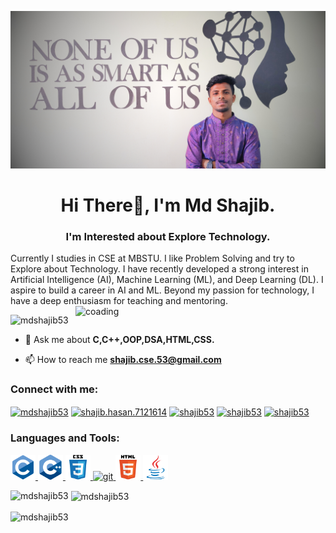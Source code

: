 ![logo](https://github.com/MdShajib53/MdShajib53/blob/main/GitHub%20Repository%20Profile.png)
<h1 align="center">Hi There👋, I'm Md Shajib.</h1>
<h3 align="center">I'm Interested about Explore Technology.</h3>
Currently I studies in CSE at MBSTU. I like Problem Solving and try to Explore about Technology. I have recently developed a strong interest in Artificial Intelligence (AI), Machine Learning (ML), and Deep Learning (DL). I aspire to build a career in AI and ML. Beyond my passion for technology, I have a deep enthusiasm for teaching and mentoring.
<img align="right" alt="coading" width="400" src="https://user-images.githubusercontent.com/55389276/140866485-8fb1c876-9a8f-4d6a-98dc-08c4981eaf70.gif">

<p align="left"> <img src="https://komarev.com/ghpvc/?username=mdshajib53&label=Profile%20views&color=0e75b6&style=flat" alt="mdshajib53" /> </p>

- 💬 Ask me about **C,C++,OOP,DSA,HTML,CSS.**

- 📫 How to reach me **shajib.cse.53@gmail.com**

<h3 align="left">Connect with me:</h3>
<p align="left">
<a href="https://linkedin.com/in/mdshajib53" target="blank"><img align="center" src="https://raw.githubusercontent.com/rahuldkjain/github-profile-readme-generator/master/src/images/icons/Social/linked-in-alt.svg" alt="mdshajib53" height="30" width="40" /></a>
<a href="https://fb.com/shajib.hasan.7121614" target="blank"><img align="center" src="https://raw.githubusercontent.com/rahuldkjain/github-profile-readme-generator/master/src/images/icons/Social/facebook.svg" alt="shajib.hasan.7121614" height="30" width="40" /></a>
<a href="https://www.codechef.com/users/shajib53" target="blank"><img align="center" src="https://cdn.jsdelivr.net/npm/simple-icons@3.1.0/icons/codechef.svg" alt="shajib53" height="30" width="40" /></a>
<a href="https://codeforces.com/profile/shajib53" target="blank"><img align="center" src="https://raw.githubusercontent.com/rahuldkjain/github-profile-readme-generator/master/src/images/icons/Social/codeforces.svg" alt="shajib53" height="30" width="40" /></a>
<a href="https://www.leetcode.com/shajib53" target="blank"><img align="center" src="https://raw.githubusercontent.com/rahuldkjain/github-profile-readme-generator/master/src/images/icons/Social/leet-code.svg" alt="shajib53" height="30" width="40" /></a>
</p>

<h3 align="left">Languages and Tools:</h3>
<p align="left"> <a href="https://www.cprogramming.com/" target="_blank" rel="noreferrer"> <img src="https://raw.githubusercontent.com/devicons/devicon/master/icons/c/c-original.svg" alt="c" width="40" height="40"/> </a> <a href="https://www.w3schools.com/cpp/" target="_blank" rel="noreferrer"> <img src="https://raw.githubusercontent.com/devicons/devicon/master/icons/cplusplus/cplusplus-original.svg" alt="cplusplus" width="40" height="40"/> </a> <a href="https://www.w3schools.com/css/" target="_blank" rel="noreferrer"> <img src="https://raw.githubusercontent.com/devicons/devicon/master/icons/css3/css3-original-wordmark.svg" alt="css3" width="40" height="40"/> </a> <a href="https://git-scm.com/" target="_blank" rel="noreferrer"> <img src="https://www.vectorlogo.zone/logos/git-scm/git-scm-icon.svg" alt="git" width="40" height="40"/> </a> <a href="https://www.w3.org/html/" target="_blank" rel="noreferrer"> <img src="https://raw.githubusercontent.com/devicons/devicon/master/icons/html5/html5-original-wordmark.svg" alt="html5" width="40" height="40"/> </a> <a href="https://www.java.com" target="_blank" rel="noreferrer"> <img src="https://raw.githubusercontent.com/devicons/devicon/master/icons/java/java-original.svg" alt="java" width="40" height="40"/> </a> </p>

<p><img align="left" src="https://github-readme-stats.vercel.app/api/top-langs?username=mdshajib53&show_icons=true&locale=en&layout=compact" alt="mdshajib53" /></p>

<p>&nbsp;<img align="center" src="https://github-readme-stats.vercel.app/api?username=mdshajib53&show_icons=true&locale=en" alt="mdshajib53" /></p>

<p><img align="center" src="https://github-readme-streak-stats.herokuapp.com/?user=mdshajib53&" alt="mdshajib53" /></p>

